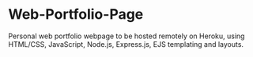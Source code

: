 # Web-Portfolio-Page
Personal web portfolio webpage to be hosted remotely on Heroku, using HTML/CSS, JavaScript, Node.js, Express.js, EJS templating and layouts.
